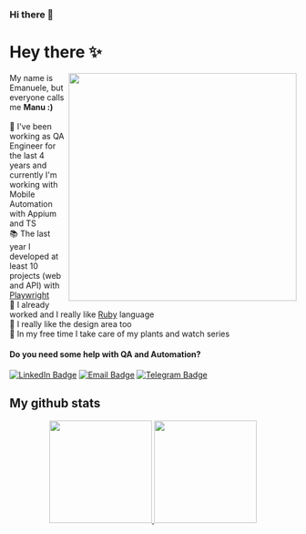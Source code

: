 ### Hi there 👋

<!--
**frfernando/frfernando** is a ✨ _special_ ✨ repository because its `README.md` (this file) appears on your GitHub profile.

Here are some ideas to get you started:

- 🔭 I’m currently working on ...
- 🌱 I’m currently learning ...
- 👯 I’m looking to collaborate on ...
- 🤔 I’m looking for help with ...
- 💬 Ask me about ...
- 📫 How to reach me: ...
- 😄 Pronouns: ...
- ⚡ Fun fact: ...
-->



# Hey there ✨

<img src="northern-lights.gif" align="right" width="400"/>

My name is Emanuele, but everyone calls me **Manu :)**
\
\
📱 I've been working as QA Engineer for the last 4 years and currently I'm working with Mobile Automation with Appium and TS\
📚 The last year I developed at least 10 projects (web and API) with [Playwright](https://playwright.dev/)\
🔮 I already worked and I really like [Ruby](https://www.ruby-lang.org/pt/) language\
🎨 I really like the design area too\
🌵 In my free time I take care of my plants and watch series


#### Do you need some help with QA and Automation?

[![LinkedIn Badge](https://img.shields.io/badge/-Linkedin-blueviolet?style=flat&logo=linkedin&logoColor=white)](https://www.linkedin.com/in/emanuele-marques/) [![Email Badge](https://img.shields.io/badge/Email-emanuele4dev@gmail.com-blueviolet)](mailto:emanuele4dev@gmail.com) [![Telegram Badge](https://img.shields.io/badge/Telegram-@manuletsgo-blueviolet)](https://t.me/manuletsgo)


## My github stats

<div align="center">
  <a href="https://github.com/manuletsgo">
  <img height="180em" src="https://github-readme-stats-sigma-five.vercel.app/api?username=manuletsgo&show_icons=true&count_private=true&line_height=30&theme=dark"/>
  <img height="180em" src="https://github-readme-stats-sigma-five.vercel.app/api/top-langs/?username=manuletsgo&layout=compact&theme=dark"/>
</div>
